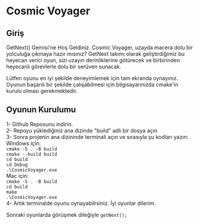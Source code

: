 # Cosmic Voyager
## Giriş <br/>
GetNext() Gemisi'ne Hoş Geldiniz.
Cosmic Voyager, uzayda macera dolu bir yolculuğa çıkmaya hazır mısınız? GetNext takımı olarak geliştirdiğimiz bu heyecan verici oyun, sizi uzayın derinliklerine götürecek ve birbirinden heyecanlı görevlerle dolu bir serüven sunacak.

Lütfen oyunu en iyi şekilde deneyimlemek için tam ekranda oynayınız. Oyunun başarılı bir şekilde çalışabilmesi için bilgisayarınızda cmake'in kurulu olması gerekmektedir.

## Oyunun Kurulumu
1- Github Reposunu indirin. <br/>
2- Repoyu yüklediğiniz ana dizinde "build" adlı bir dosya açın <br/>
3- Sonra projenin ana dizininde terminali açın ve sırasıyla şu kodları yazın: <br/>
Windows için: <br/>
`cmake -S . -B build` <br/>
`cmake --build build ` <br/>
`cd build` <br/>
`cd Debug` <br/>
`.\CosmicVoyager.exe` <br/>
Mac için: <br/>
`cmake -S . -B build` <br/>
`cd build` <br/>
`make` <br/>
`.\CosmicVoyager.exe` <br/>
4- Artık terminalde oyunu oynayabilrsiniz. İyi oyunlar dilerim. <br/>

Sonraki oyunlarda görüşmek dileğiyle `getNext();`

